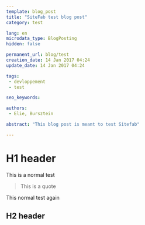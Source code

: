 ```yaml
---
template: blog_post
title: "SiteFab test blog post"
category: test

lang: en
microdata_type: BlogPosting
hidden: false

permanent_url: blog/test
creation_date: 14 Jan 2017 04:24
update_date: 14 Jan 2017 04:24

tags:
 - devloppement
 - test

seo_keywords:

authors:
 - Elie, Bursztein

abstract: "This blog post is meant to test Sitefab"

---
```

# H1 header

This is a normal test

> This is a quote

This normal test again

## H2 header